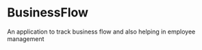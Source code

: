 BusinessFlow
============

An application to track business flow and also helping in employee management
